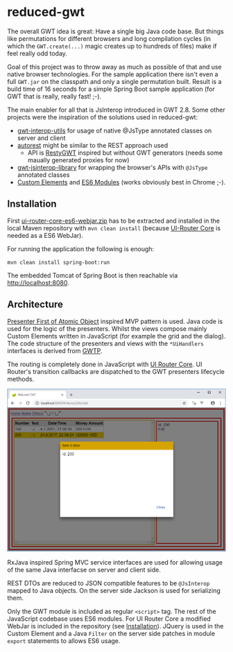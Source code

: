 # reduced-gwt

The overall GWT idea is great: Have a single big Java code base.
But things like permutations for different browsers and long compilation cycles (in which the `GWT.create(...)` magic creates up to hundreds of files) make if feel really odd today.

Goal of this project was to throw away as much as possible of that  and use native browser technologies.
For the sample application there isn't even a full `GWT.jar` on the classpath and only a single permutation built.
Result is a build time of 16 seconds for a simple Spring Boot sample application (for GWT that is really, really fast! ;-).

The main enabler for all that is JsInterop introduced in GWT 2.8.
Some other projects were the inspiration of the solutions used in reduced-gwt:

- [gwt-interop-utils](https://github.com/GWTReact/gwt-interop-utils) for usage of native @JsType annotated classes on server and client
- [autorest](https://github.com/intendia-oss/autorest) might be similar to the REST approach used
    - API is [RestyGWT](https://resty-gwt.github.io/) inspired but without GWT generators (needs some maually generated proxies for now)
- [gwt-jsinterop-library](https://github.com/dpreindl/gwt-jsinterop-library) for wrapping the browser's APIs with `@JsType` annotated classes
- [Custom Elements](https://developers.google.com/web/fundamentals/architecture/building-components/customelements) and [ES6 Modules](https://medium.com/dev-channel/es6-modules-in-chrome-canary-m60-ba588dfb8ab7) (works obviously best in Chrome ;-).

## Installation

First [ui-router-core-es6-webjar.zip](ui-router-core-es6-webjar.zip) has to be extracted and installed in the local Maven repository with `mvn clean install` (because [UI-Router Core](https://github.com/ui-router/core) is needed as a ES6 WebJar).

For running the application the following is enough:
```
mvn clean install spring-boot:run
```

The embedded Tomcat of Spring Boot is then reachable via [http://localhost:8080](http://localhost:8080).

## Architecture

[Presenter First of Atomic Object](https://atomicobject.com/resources/presenter-first) inspired MVP pattern is used.
Java code is used for the logic of the presenters.
Whilst the views compose mainly Custom Elements written in JavaScript (for example the grid and the dialog).
The code structure of the presenters and views with the `*UiHandlers` interfaces is derived from [GWTP](https://github.com/ArcBees/GWTP).

The routing is completely done in JavaScript with [UI Router Core](https://github.com/ui-router/core).
UI Router's transition callbacks are dispatched to the GWT presenters lifecycle methods.

![Sample Web applcation](./sample-web-application.png)

RxJava inspired Spring MVC service interfaces are used for allowing usage of the same Java interfacse on server and client side.

REST DTOs are reduced to JSON compatible features to be `@JsInterop` mapped to Java objects.
On the server side Jackson is used for serializing them.

Only the GWT module is included as regular `<script>` tag.
The rest of the JavaScript codebase uses ES6 modules.
For UI Router Core a modified WebJar is included in the repository (see [Installation](#installation)).
JQuery is used in the Custom Element and a Java `Filter` on the server side patches in module `export` statements to allows ES6 usage.